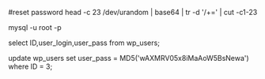 #reset password
head -c 23 /dev/urandom | base64 | tr -d '/+=' | cut -c1-23

mysql -u root -p

select ID,user_login,user_pass from wp_users;

update wp_users set user_pass = MD5('wAXMRV05x8iMaAoW5BsNewa') where ID = 3;